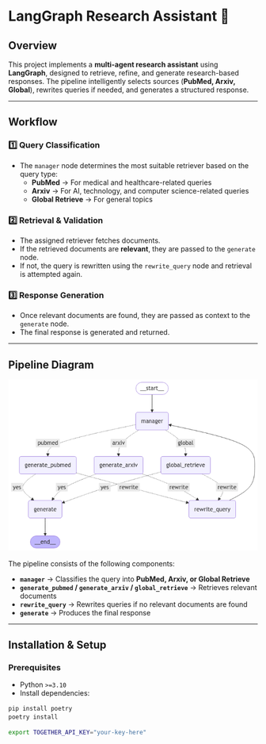 # **LangGraph Research Assistant 🚀**

## **Overview**
This project implements a **multi-agent research assistant** using **LangGraph**, designed to retrieve, refine, and generate research-based responses. The pipeline intelligently selects sources (**PubMed, Arxiv, Global**), rewrites queries if needed, and generates a structured response.

---

## **Workflow**

### **1️⃣ Query Classification**
- The `manager` node determines the most suitable retriever based on the query type:  
  - **PubMed** → For medical and healthcare-related queries  
  - **Arxiv** → For AI, technology, and computer science-related queries  
  - **Global Retrieve** → For general topics  

### **2️⃣ Retrieval & Validation**
- The assigned retriever fetches documents.  
- If the retrieved documents are **relevant**, they are passed to the `generate` node.  
- If not, the query is rewritten using the `rewrite_query` node and retrieval is attempted again.  

### **3️⃣ Response Generation**
- Once relevant documents are found, they are passed as context to the `generate` node.  
- The final response is generated and returned.  

---

## **Pipeline Diagram**

![LangGraph Pipeline](./graph.png)

The pipeline consists of the following components:

- **`manager`** → Classifies the query into **PubMed, Arxiv, or Global Retrieve**  
- **`generate_pubmed` / `generate_arxiv` / `global_retrieve`** → Retrieves relevant documents  
- **`rewrite_query`** → Rewrites queries if no relevant documents are found  
- **`generate`** → Produces the final response  

---

## **Installation & Setup**

### **Prerequisites**
- Python `>=3.10`  
- Install dependencies:

```bash
pip install poetry
poetry install
```

```bash
export TOGETHER_API_KEY="your-key-here"
```

